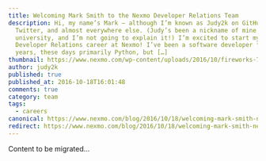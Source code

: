 ```yaml
---
title: Welcoming Mark Smith to the Nexmo Developer Relations Team
description: Hi, my name’s Mark – although I’m known as Judy2k on GitHub,
  Twitter, and almost everywhere else. (Judy’s been a nickname of mine since
  university, and I’m not going to explain it!) I’m excited to start my
  Developer Relations career at Nexmo! I’ve been a software developer for 20
  years, these days primarily Python, but […]
thumbnail: https://www.nexmo.com/wp-content/uploads/2016/10/fireworks-700h.jpg
author: judy2k
published: true
published_at: 2016-10-18T16:01:48
comments: true
category: team
tags:
  - careers
canonical: https://www.nexmo.com/blog/2016/10/18/welcoming-mark-smith-nexmo-developer-relations-team
redirect: https://www.nexmo.com/blog/2016/10/18/welcoming-mark-smith-nexmo-developer-relations-team
---
```

Content to be migrated...